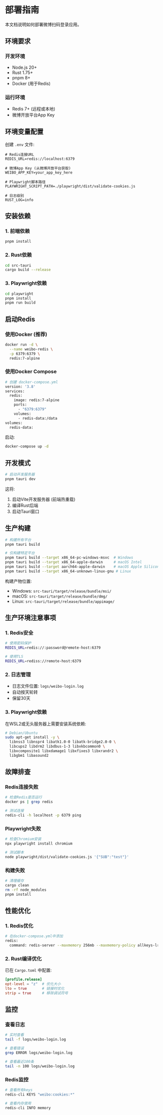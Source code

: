 # 部署指南

本文档说明如何部署微博扫码登录应用。

## 环境要求

### 开发环境
- Node.js 20+
- Rust 1.75+
- pnpm 8+
- Docker (用于Redis)

### 运行环境
- Redis 7+ (远程或本地)
- 微博开放平台App Key

## 环境变量配置

创建 `.env` 文件:

```env
# Redis连接URL
REDIS_URL=redis://localhost:6379

# 微博App Key (从微博开放平台获取)
WEIBO_APP_KEY=your_app_key_here

# Playwright脚本路径
PLAYWRIGHT_SCRIPT_PATH=./playwright/dist/validate-cookies.js

# 日志级别
RUST_LOG=info
```

## 安装依赖

### 1. 前端依赖
```bash
pnpm install
```

### 2. Rust依赖
```bash
cd src-tauri
cargo build --release
```

### 3. Playwright依赖
```bash
cd playwright
pnpm install
pnpm run build
```

## 启动Redis

### 使用Docker (推荐)
```bash
docker run -d \
  --name weibo-redis \
  -p 6379:6379 \
  redis:7-alpine
```

### 使用Docker Compose
```bash
# 创建 docker-compose.yml
version: '3.8'
services:
  redis:
    image: redis:7-alpine
    ports:
      - "6379:6379"
    volumes:
      - redis-data:/data
volumes:
  redis-data:
```

启动:
```bash
docker-compose up -d
```

## 开发模式

```bash
# 启动开发服务器
pnpm tauri dev
```

这将:
1. 启动Vite开发服务器 (前端热重载)
2. 编译Rust后端
3. 启动Tauri窗口

## 生产构建

```bash
# 构建所有平台
pnpm tauri build

# 仅构建特定平台
pnpm tauri build --target x86_64-pc-windows-msvc  # Windows
pnpm tauri build --target x86_64-apple-darwin     # macOS Intel
pnpm tauri build --target aarch64-apple-darwin    # macOS Apple Silicon
pnpm tauri build --target x86_64-unknown-linux-gnu # Linux
```

构建产物位置:
- Windows: `src-tauri/target/release/bundle/msi/`
- macOS: `src-tauri/target/release/bundle/dmg/`
- Linux: `src-tauri/target/release/bundle/appimage/`

## 生产环境注意事项

### 1. Redis安全
```bash
# 使用密码保护
REDIS_URL=redis://:password@remote-host:6379

# 使用TLS
REDIS_URL=rediss://remote-host:6379
```

### 2. 日志管理
- 日志文件位置: `logs/weibo-login.log`
- 自动按天轮转
- 保留30天

### 3. Playwright依赖
在WSL2或无头服务器上需要安装系统依赖:
```bash
# Debian/Ubuntu
sudo apt-get install -y \
  libnss3 libnspr4 libatk1.0-0 libatk-bridge2.0-0 \
  libcups2 libdrm2 libdbus-1-3 libxkbcommon0 \
  libxcomposite1 libxdamage1 libxfixes3 libxrandr2 \
  libgbm1 libasound2
```

## 故障排查

### Redis连接失败
```bash
# 检查Redis是否运行
docker ps | grep redis

# 测试连接
redis-cli -h localhost -p 6379 ping
```

### Playwright失败
```bash
# 检查Chromium安装
npx playwright install chromium

# 测试脚本
node playwright/dist/validate-cookies.js '{"SUB":"test"}'
```

### 构建失败
```bash
# 清理缓存
cargo clean
rm -rf node_modules
pnpm install
```

## 性能优化

### 1. Redis优化
```bash
# 在docker-compose.yml中添加
redis:
  command: redis-server --maxmemory 256mb --maxmemory-policy allkeys-lru
```

### 2. Rust编译优化
已在 `Cargo.toml` 中配置:
```toml
[profile.release]
opt-level = "z"  # 优化大小
lto = true       # 链接时优化
strip = true     # 移除调试符号
```

## 监控

### 查看日志
```bash
# 实时查看
tail -f logs/weibo-login.log

# 查看错误
grep ERROR logs/weibo-login.log

# 查看最近100条
tail -n 100 logs/weibo-login.log
```

### Redis监控
```bash
# 查看所有keys
redis-cli KEYS "weibo:cookies:*"

# 查看内存使用
redis-cli INFO memory
```
